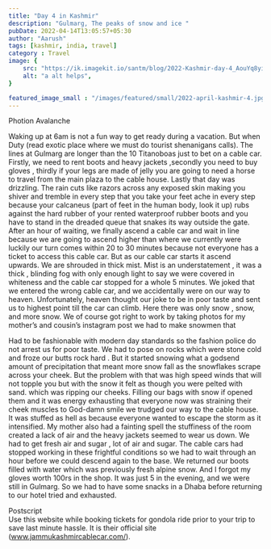 ```yaml
---
title: "Day 4 in Kashmir"
description: "Gulmarg, The peaks of snow and ice "
pubDate: 2022-04-14T13:05:57+05:30
author: "Aarush"
tags: [kashmir, india, travel]
category : Travel
image: {
    src: "https://ik.imagekit.io/santm/blog/2022-Kashmir-day-4_AouYq8yiL.webp",
    alt: "a alt helps",
}

featured_image_small : "/images/featured/small/2022-april-kashmir-4.jpg"
---
```

Photion Avalanche    

Waking up at 6am is not a fun way to get ready during a vacation. But when Duty (read exotic place where we must do tourist shenanigans  calls). The lines at Gulmarg are longer than the 10 Titanoboas just to bet on a cable car. Firstly, we need to rent boots and heavy jackets ,secondly you need to buy gloves , thirdly if your legs are made of jelly you are going to  need a horse to travel from the main plaza to the cable house. Lastly that day was drizzling. The rain cuts like razors across any exposed skin making you shiver and tremble  in every step that you take your feet ache in every step because your calcaneus (part of feet in the human body, look it up) rubs against the hard rubber of your rented waterproof rubber boots and you have to stand in the dreaded queue that snakes its way outside the gate. After an hour of waiting, we finally ascend a cable car and wait in line because we are going to ascend higher  than where we currently were luckily our turn comes within 20 to 30 minutes because not everyone has a ticket to access this cable car. But as our cable car starts it ascend upwards. We are shrouded in thick mist. Mist is an understatement , it was a thick , blinding fog with only enough light to say we were covered in whiteness and the cable car stopped for a whole 5 minutes. We joked that we entered the wrong cable car, and we accidentally were on our way to heaven. Unfortunately, heaven thought our joke to be in poor taste  and sent us to highest point till the car can climb. Here there was only snow , snow, and more snow. We of course got right to work by taking photos for my mother’s and cousin’s instagram post we had to make snowmen that    


Had to be fashionable with modern day standards so the fashion police do not arrest us for poor taste. We had to pose on rocks which were stone cold and froze our butts rock hard . But it started snowing what a godsend amount of precipitation that meant more snow fall as the snowflakes scrape across your cheek. But the problem with that was high speed winds that will not topple you but with the snow it felt as though you were pelted with sand. which was ripping our cheeks. Filling our bags with snow if opened them and it was energy exhausting that everyone now was straining their cheek muscles to God-damn smile we trudged our way to the cable house. It was stuffed as hell as because everyone wanted to escape the storm as it intensified. My mother also had a fainting spell the stuffiness of the room created a lack of air and the heavy jackets seemed to  wear us down. We had to get fresh air and sugar , lot of air and sugar. The cable cars had stopped working in  these frightful conditions so we had to wait through an hour before we could descend again to the base. We returned our boots filled with water which was previously fresh alpine snow. And I forgot my gloves worth 100rs in the shop. It was just  5 in the evening, and we were still in Gulmarg. So we had to have some snacks in a Dhaba before returning to our hotel  tried and exhausted.

Postscript   
Use this website while booking tickets for gondola ride prior to your trip to save last minute hassle. It is their official site (www.jammukashmircablecar.com/).

